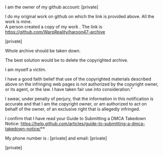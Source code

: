 I am the owner of my github account: [private]

I do my original work on github on which the link is provided above. All the work is mine.  
A person created a copy of my work . The link is https://github.com/WarpReality/haroon47-archive

[private]

Whole archive should be taken down.

The best solution would be to delete the copyrighted archive.

I am myself a victim.

I have a good faith belief that use of the copyrighted materials described above on the infringing web pages is not authorized by the copyright owner, or its agent, or the law. I have taken fair use into consideration."

I swear, under penalty of perjury, that the information in this notification is accurate and that I am the copyright owner, or am authorized to act on behalf of the owner, of an exclusive right that is allegedly infringed.

I confirm that I have read your Guide to Submitting a DMCA Takedown Notice: https://help.github.com/articles/guide-to-submitting-a-dmca-takedown-notice/**

My phone number is : [private] and email: [private]

[private]
